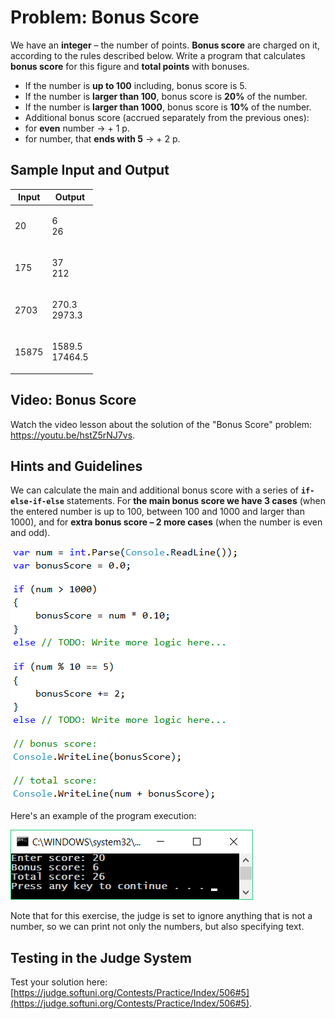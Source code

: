 # Problem: Bonus Score

We have an **integer** – the number of points. **Bonus score** are charged on it, according to the rules described below. Write a program that calculates **bonus score** for this figure and **total points** with bonuses.

* If the number is **up to 100** including, bonus score is 5.
* If the number is **larger than 100**, bonus score is **20%** of the number.
* If the number is **larger than 1000**, bonus score is **10%** of the number.
* Additional bonus score (accrued separately from the previous ones):
* for **even** number -> + 1 p.
* for number, that **ends with 5** -> + 2 p.

## Sample Input and Output

| Input | Output                   |
| ----- | ------------------------ |
| 20    | <p>6<br>26</p>           |
| 175   | <p>37<br>212</p>         |
| 2703  | <p>270.3<br>2973.3</p>   |
| 15875 | <p>1589.5<br>17464.5</p> |

## Video: Bonus Score

Watch the video lesson about the solution of the "Bonus Score" problem: https://youtu.be/hstZ5rNJ7vs.

## Hints and Guidelines

We can calculate the main and additional bonus score with a series of **`if-else-if-else`** statements. For **the main bonus score we have 3 cases** (when the entered number is up to 100, between 100 and 1000 and larger than 1000), and for **extra bonus score – 2 more cases** (when the number is even and odd).

![](../../../../assets/chapter-3-images/06.Bonus-score-01.png)

Here's an example of the program execution:

![](../../../../assets/chapter-3-images/06.Bonus-score-02.png)

Note that for this exercise, the judge is set to ignore anything that is not a number, so we can print not only the numbers, but also specifying text.

## Testing in the Judge System

Test your solution here: [https://judge.softuni.org/Contests/Practice/Index/506#5](https://judge.softuni.org/Contests/Practice/Index/506#5).
